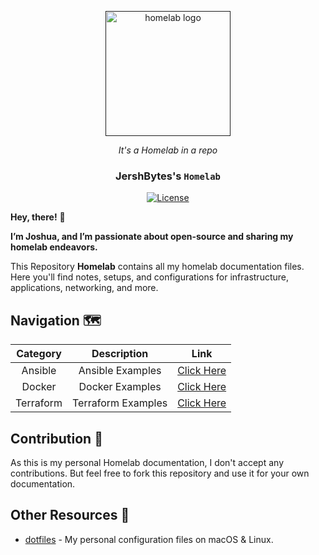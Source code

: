 <!-- Header -->
<p align="center">
  <a href="" rel="noopener">
  <img width=200px height=200px src="https://b.thumbs.redditmedia.com/Flac-ySmslzY0SE583PNA42rFbcYxLt7hqgCeUrC11s.png" alt="homelab logo"></a>
<div align="center">
<i> It's a Homelab in a repo </i>
</div>
</p>

<!-- Repo Info -->
<div align="center">
<h3> JershBytes's <code>Homelab</code> </h3>
<a href="/LICENSE"><img src="https://img.shields.io/badge/license-MIT-blue.svg" alt="License"></a>
</div>


<!-- Docs -->
**Hey, there!** :wave:

**I’m Joshua, and I’m passionate about open-source and sharing my homelab endeavors.**

This Repository **Homelab** contains all my homelab documentation files. Here you'll find notes, setups, and configurations for infrastructure, applications, networking, and more.

## Navigation 🗺️

| Category | Description | Link |
| :------: | :---------: | :--: |
| Ansible | Ansible Examples  | [Click Here](./ansible/)
| Docker | Docker Examples |  [Click Here](./docker/)
| Terraform  | Terraform Examples | [Click Here](./terraform/)

## Contribution 🤝

As this is my personal Homelab documentation, I don't accept any contributions. But feel free to fork this repository and use it for your own documentation.

## Other Resources 🌱

- [dotfiles](https://github.com/jershbytes/dotfiles) - My personal configuration files on macOS & Linux.
